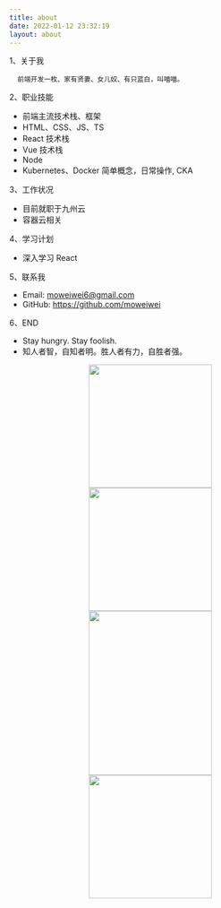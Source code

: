 ```yaml
---
title: about
date: 2022-01-12 23:32:19
layout: about
---
```


1、关于我

```text
  前端开发一枚、家有贤妻、女儿奴、有只蓝白，叫喵喵。
```

2、职业技能

- 前端主流技术栈、框架
- HTML、CSS、JS、TS
- React 技术栈
- Vue 技术栈
- Node
- Kubernetes、Docker 简单概念，日常操作, CKA

3、工作状况

- 目前就职于九州云
- 容器云相关

4、学习计划

- 深入学习 React

5、联系我

- Email: moweiwei6@gmail.com
- GitHub: <https://github.com/moweiwei>

6、END

- Stay hungry. Stay foolish.
- 知人者智，自知者明。胜人者有力，自胜者强。

<center>
  <figure>
    <img src="/img/about/1.JPG" width="220">
    <img src="/img/about/2.png" width="220">
    <img src="/img/about/4.jpg" width="220" height="293">
    <img src="/img/about/3.png" width="220">
  </figure>
</center>
